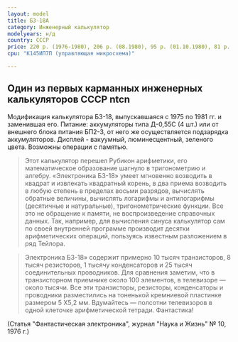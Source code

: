 ```yaml
---
layout: model
title: Б3-18А
category: Инженерный калькулятор
modelyears: н/д
country: СССР
price: 220 р. (1976-1980), 206 р. (08.1980), 95 р. (01.10.1980), 81 р. (1981)
cpu: "К145ИП7П (управляющая микросхема)"

---
```


## Один из первых карманных инженерных калькуляторов СССР ntcn

Модификация калькулятора Б3-18, выпускавшаяся с 1975 по 1981 гг. и заменившая его.
Питание: аккумуляторы типа Д-0,55С (4 шт.) или от внешнего блока питания БП2-3, от него же осуществляется подзарядка аккумуляторов.
Дисплей - вакуумный, люминесцентный, зеленого цвета.
Возможны операции с памятью.

>Этот калькулятор перешел Рубикон арифметики, его математическое образование шагнуло в тригонометрию и алгебру. «Электроника БЗ-18» умеет мгновенно возводить в квадрат и извлекать квадратный корень, в два приема возводить в любую степень в пределах восьми разрядов, вычислять обратные величины, вычислять логарифмы и антилогарифмы (десятичные и натуральные), тригонометрические функции. Все это не обращение к памяти, не воспроизведение справочных данных. Так, например, для вычисления синуса калькулятор сам по своей внутренней программе производит десятки арифметических операций, пользуясь известным разложением в ряд Тейлора.

>Электроника БЗ-18» содержит примерно 10 тысяч транзисторов, 8 тысяч резисторов, 1 тысячу конденсаторов и 25 тысяч соединительных проводников. Для сравнения заметим, что в транзисторном приемнике около 100 элементов, в телевизоре — около тысячи. Все эти транзисторы, резисторы, конденсаторы и проводники разместились на тоненькой кремниевой пластинке размером 5 Х5,2 мм. Вдумайтесь — полсотни телевизоров в одной клеточке арифметической тетради. Фантастика!

(Статья "Фантастическая электроника", журнал "Наука и Жизнь" № 10, 1976 г.)
